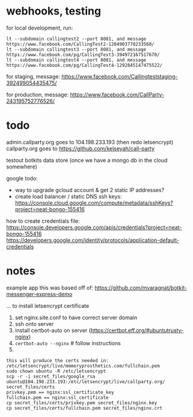 # webhooks, testing

for local development, run:
````
lt --subdomain callingtest2 --port 8081, and message https://www.facebook.com/CallingTest2-1284903778233560/
lt --subdomain callingtest3 --port 8081, and message https://www.facebook.com/pg/CallingTest3-394972167517670/
lt --subdomain callingtest4 --port 8081, and message https://www.facebook.com/pg/CallingTest4-1292845147475522/
````

for staging, message:
https://www.facebook.com/Callingteststaging-392499054435475/

for production, message:
https://www.facebook.com/CallParty-243195752776526/

# todo

admin.callparty.org goes to 104.198.233.193 (then redo letsencrypt)
callparty.org goes to https://github.com/kelseyah/call-party

testout botkits data store (once we have a mongo db in the cloud somewhere)

google todo:
- way to upgrade gcloud account & get 2 static IP addresses?
- create load balancer / static DNS
ssh keys: https://console.cloud.google.com/compute/metadata/sshKeys?project=neat-bongo-155416

how to create credentials file: https://console.developers.google.com/apis/credentials?project=neat-bongo-155416
https://developers.google.com/identity/protocols/application-default-credentials


# notes

example app this was based off of: 
https://github.com/mvaragnat/botkit-messenger-express-demo


... to install letsencrypt certificate

1. set nginx.site.conf to have correct server domain
2. ssh onto server
3. install certbot-auto on server (https://certbot.eff.org/#ubuntutrusty-nginx)
4. `certbot-auto --nginx` # follow instructions
5. 
`````
this will produce the certs needed in: /etc/letsencrypt/live/memoryprosthetics.com/fullchain.pem
sudo chown ubuntu -R /etc/letsencrypt
scp -r -i secret_files/google_rsa ubuntu@104.198.233.193:/etc/letsencrypt/live/callparty.org/ secret_files/certs 
privkey.pem == nginx:ssl_certificate_key
fullchain.pem == nginx:ssl_certificate
cp secret_files/certs/privkey.pem secret_files/nginx.key
cp secret_files/certs/fullchain.pem secret_files/nginx.crt
`````






